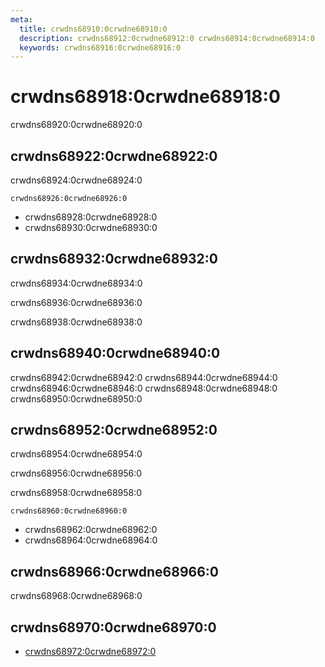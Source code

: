 ```yaml
---
meta:
  title: crwdns68910:0crwdne68910:0
  description: crwdns68912:0crwdne68912:0 crwdns68914:0crwdne68914:0
  keywords: crwdns68916:0crwdne68916:0
---
```


# crwdns68918:0crwdne68918:0

crwdns68920:0crwdne68920:0

<entry-ad />

## crwdns68922:0crwdne68922:0

crwdns68924:0crwdne68924:0

`crwdns68926:0crwdne68926:0`

- crwdns68928:0crwdne68928:0
- crwdns68930:0crwdne68930:0

## crwdns68932:0crwdne68932:0

crwdns68934:0crwdne68934:0

  crwdns68936:0crwdne68936:0

  crwdns68938:0crwdne68938:0

## crwdns68940:0crwdne68940:0

crwdns68942:0crwdne68942:0
<alert type="success">crwdns68944:0crwdne68944:0</alert>
<alert type="info">crwdns68946:0crwdne68946:0</alert>
<alert type="warning">crwdns68948:0crwdne68948:0</alert>
<alert type="error">crwdns68950:0crwdne68950:0</alert>

## crwdns68952:0crwdne68952:0

crwdns68954:0crwdne68954:0

  crwdns68956:0crwdne68956:0

  crwdns68958:0crwdne68958:0

  `crwdns68960:0crwdne68960:0`

- crwdns68962:0crwdne68962:0
- crwdns68964:0crwdne68964:0

## crwdns68966:0crwdne68966:0

crwdns68968:0crwdne68968:0

## crwdns68970:0crwdne68970:0

- [crwdns68972:0crwdne68972:0]()

<backmatter />

